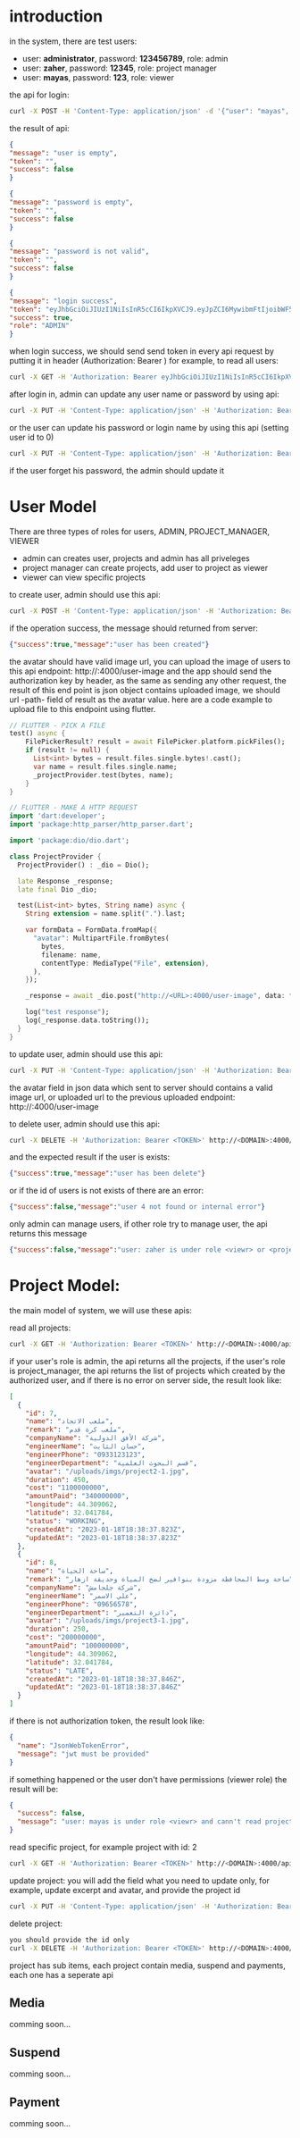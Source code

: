 # introduction

in the system, there are test users:

* user: **administrator**, password: **123456789**, role: admin
* user: **zaher**, password: **12345**, role: project manager
* user: **mayas**, password: **123**, role: viewer

the api for login:

```bash
curl -X POST -H 'Content-Type: application/json' -d '{"user": "mayas", "password": "123"}' http://<DOMAIN>:4000/login
```

the result of api:

```json
{
"message": "user is empty",
"token": "",
"success": false
}
```
```json
{
"message": "password is empty",
"token": "",
"success": false
}
```
```json
{
"message": "password is not valid",
"token": "",
"success": false
}
```
```json
{
"message": "login success",
"token": "eyJhbGciOiJIUzI1NiIsInR5cCI6IkpXVCJ9.eyJpZCI6MywibmFtIjoibWF5YXMiLCJyb2wiOiJWSUVXRVIiLCJleHAiOjE2NzM2NzA1NTUuNDUxLCJpYXQiOjE2NzM2NjY5NTV9.sNUIGhRGlxVBt50TSET1eiRP8Jk5eg3beQIuUK7a46U",
"success": true,
"role": "ADMIN"
}
```

when login success, we should send send token in every api request by putting it in header (Authorization: Bearer <token>)
for example, to read all users:

```bash
curl -X GET -H 'Authorization: Bearer eyJhbGciOiJIUzI1NiIsInR5cCI6IkpXVCJ9.eyJpZCI6MywibmFtIjoibWF5YXMiLCJyb2wiOiJWSUVXRVIiLCJleHAiOjE2NzM2NzA1NTUuNDUxLCJpYXQiOjE2NzM2NjY5NTV9.sNUIGhRGlxVBt50TSET1eiRP8Jk5eg3beQIuUK7a46' http://<DOMAIN>:4000/api/users
```

after login in, admin can update any user name or password by using api:
```bash
curl -X PUT -H 'Content-Type: application/json' -H 'Authorization: Bearer <TOKEN>' -d '{"name": "zaher-updated", "password": "12345-updated"}' http://<DOMAIN>:4000/api/users/2
```

or the user can update his password or login name by using this api (setting user id to 0)
```bash
curl -X PUT -H 'Content-Type: application/json' -H 'Authorization: Bearer <TOKEN>' -d '{"name": "zaher-updated", "password": "12345-updated"}' http://<DOMAIN>:4000/api/users/0
```

if the user forget his password, the admin should update it

# User Model

There are three types of roles for users, ADMIN, PROJECT_MANAGER, VIEWER
* admin can creates user, projects and admin has all priveleges
* project manager can create projects, add user to project as viewer
* viewer can view specific projects

to create user, admin should use this api:
```bash
curl -X POST -H 'Content-Type: application/json' -H 'Authorization: Bearer <TOKEN>' -d '{"name": "ali", "password": "12345", "avatar": "/imgs/users/ali.jpg", "role": "ADMIN"}' http://<DOMAIN>:4000/api/users
```
if the operation success, the message should returned from server:
```json
{"success":true,"message":"user has been created"}
```

the avatar should have valid image url, you can upload the image of users to this api endpoint: http://<DOMAIN>:4000/user-image
and the app should send the authorization key by header, as the same as sending any other request,
the result of this end point is json object contains uploaded image, we should url -path- field of result as the avatar value.
here are a code example to upload file to this endpoint using flutter.

```dart
// FLUTTER - PICK A FILE
test() async {
    FilePickerResult? result = await FilePicker.platform.pickFiles();
    if (result != null) {
      List<int> bytes = result.files.single.bytes!.cast();
      var name = result.files.single.name;
      _projectProvider.test(bytes, name);
    }
}
```

```dart
// FLUTTER - MAKE A HTTP REQUEST
import 'dart:developer';
import 'package:http_parser/http_parser.dart';

import 'package:dio/dio.dart';

class ProjectProvider {
  ProjectProvider() : _dio = Dio();

  late Response _response;
  late final Dio _dio;

  test(List<int> bytes, String name) async {
    String extension = name.split(".").last;

    var formData = FormData.fromMap({
      "avatar": MultipartFile.fromBytes(
        bytes,
        filename: name,
        contentType: MediaType("File", extension),
      ),
    });

    _response = await _dio.post("http://<URL>:4000/user-image", data: formData);

    log("test response");
    log(_response.data.toString());
  }
}
```

to update user, admin should use this api:
```bash
curl -X PUT -H 'Content-Type: application/json' -H 'Authorization: Bearer <TOKEN>' -d '{"name": "ali2", "password": "12345789", "avatar": "/imgs/users/ali2.jpg", "role": "PROJECT_MANAGER"}' http://<DOMAIN>:4000/api/users/4
```
the avatar field in json data which sent to server should contains a valid image url, or uploaded url to the previous uploaded endpoint: http://<DOMAIN>:4000/user-image

to delete user, admin should use this api:
```bash
curl -X DELETE -H 'Authorization: Bearer <TOKEN>' http://<DOMAIN>:4000/api/users/4
```

and the expected result if the user is exists:
```json
{"success":true,"message":"user has been delete"}
```

or if the id of users is not exists of there are an error:
```json
{"success":false,"message":"user 4 not found or internal error"}
```

only admin can manage users, if other role try to manage user, the api returns this message

```json
{"success":false,"message":"user: zaher is under role <viewr> or <project-manager> and cann't delete user"}
```

# Project Model:

the main model of system, we will use these apis:

read all projects:
```bash
curl -X GET -H 'Authorization: Bearer <TOKEN>' http://<DOMAIN>:4000/api/projects
```

if your user's role is admin, the api returns all the projects, if the user's role is project_manager, the api returns the list of projects which created by the authorized user, and if there is no error on server side, the result look like:

```json
[
  {
    "id": 7,
    "name": "ملعب الاتحاد",
    "remark": "ملعب كرة قدم",
    "companyName": "شركة الأفق الدولية",
    "engineerName": "حسان الثابت",
    "engineerPhone": "0933123123",
    "engineerDepartment": "قسم البحوث العلمية",
    "avatar": "/uploads/imgs/project2-1.jpg",
    "duration": 450,
    "cost": "1100000000",
    "amountPaid": "340000000",
    "longitude": 44.309062,
    "latitude": 32.041784,
    "status": "WORKING",
    "createdAt": "2023-01-18T18:38:37.823Z",
    "updatedAt": "2023-01-18T18:38:37.823Z"
  },
  {
    "id": 8,
    "name": "ساحة الحياة",
    "remark": "ساحة وسط المحافظة مزودة بنوافير لضخ المياة وحديقة ازهار",
    "companyName": "شركة جلجامش",
    "engineerName": "علي الاسمر",
    "engineerPhone": "09656578",
    "engineerDepartment": "دائرة التعمير",
    "avatar": "/uploads/imgs/project3-1.jpg",
    "duration": 250,
    "cost": "200000000",
    "amountPaid": "100000000",
    "longitude": 44.309062,
    "latitude": 32.041784,
    "status": "LATE",
    "createdAt": "2023-01-18T18:38:37.846Z",
    "updatedAt": "2023-01-18T18:38:37.846Z"
  }
]
```
if there is not authorization token, the result look like: 
```json
{
  "name": "JsonWebTokenError",
  "message": "jwt must be provided"
}
```

if something happened or the user don't have permissions (viewer role) the result will be:
```json
{
  "success": false,
  "message": "user: mayas is under role <viewr> and cann't read projects"
}
```

read specific project, for example project with id: 2
```bash
curl -X GET -H 'Authorization: Bearer <TOKEN>' http://<DOMAIN>:4000/api/projects/2
```
update project:
you will add the field what you need to update only, for example, update excerpt and avatar, and provide the project id
```bash
curl -X PUT -H 'Content-Type: application/json' -H 'Authorization: Bearer <TOKEN>' -d '{"id:" 2, "remark": "new description", "avatar": "/uploads/new-avatar.png", "cost": 340000000, "duration": 360}' http://<DOMAIN>:4000/api/projects/7
```

delete project:
```bash
you should provide the id only
curl -X DELETE -H 'Authorization: Bearer <TOKEN>' http://<DOMAIN>:4000/api/projects/4
```
project has sub items, each project contain media, suspend and payments, each one has a seperate api

## Media
comming soon...

## Suspend
comming soon...

## Payment
comming soon...